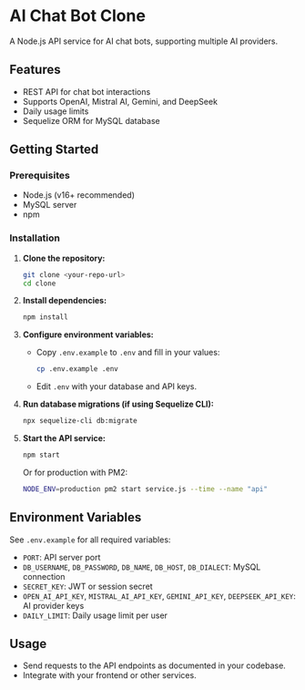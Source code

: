 # AI Chat Bot Clone

A Node.js API service for AI chat bots, supporting multiple AI providers.

## Features

- REST API for chat bot interactions
- Supports OpenAI, Mistral AI, Gemini, and DeepSeek
- Daily usage limits
- Sequelize ORM for MySQL database

## Getting Started

### Prerequisites

- Node.js (v16+ recommended)
- MySQL server
- npm

### Installation

1. **Clone the repository:**
   ```bash
   git clone <your-repo-url>
   cd clone
   ```

2. **Install dependencies:**
   ```bash
   npm install
   ```

3. **Configure environment variables:**
   - Copy `.env.example` to `.env` and fill in your values:
     ```bash
     cp .env.example .env
     ```
   - Edit `.env` with your database and API keys.

4. **Run database migrations (if using Sequelize CLI):**
   ```bash
   npx sequelize-cli db:migrate
   ```

5. **Start the API service:**
   ```bash
   npm start
   ```
   Or for production with PM2:
   ```bash
   NODE_ENV=production pm2 start service.js --time --name "api"
   ```

## Environment Variables

See `.env.example` for all required variables:
- `PORT`: API server port
- `DB_USERNAME`, `DB_PASSWORD`, `DB_NAME`, `DB_HOST`, `DB_DIALECT`: MySQL connection
- `SECRET_KEY`: JWT or session secret
- `OPEN_AI_API_KEY`, `MISTRAL_AI_API_KEY`, `GEMINI_API_KEY`, `DEEPSEEK_API_KEY`: AI provider keys
- `DAILY_LIMIT`: Daily usage limit per user

## Usage

- Send requests to the API endpoints as documented in your codebase.
- Integrate with your frontend or other services.